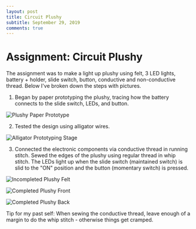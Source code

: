 ```yaml
---
layout: post
title: Circuit Plushy
subtitle: September 29, 2019
comments: true
---
```


# Assignment: Circuit Plushy

The assignment was to make a light up plushy using felt, 3 LED lights, battery + holder, slide switch, button, conductive and non-conductive thread. Below I've broken down the steps with pictures.

1. Began by paper prototyping the plushy, tracing how the battery connects to the slide switch, LEDs, and button.

 ![Plushy Paper Prototype](https://ephsarah.github.io/img/paperplushyproto.jpg)

2. Tested the design using alligator wires.

 ![Alligator Prototyping Stage](https://ephsarah.github.io/img/alligatorplushy.jpg)

3. Connected the electronic components via conductive thread in running stitch. Sewed the edges of the plushy using regular thread in whip stitch. The LEDs light up when the slide switch (maintained switch) is slid to the "ON" position and the button (momentary switch) is pressed.

 ![Incompleted Plushy Felt](https://ephsarah.github.io/img/feltplushy.jpg)

 ![Completed Plushy Front](https://ephsarah.github.io/img/frontplushy.jpg)
 
 ![Completed Plushy Back](https://ephsarah.github.io/img/backplushy.jpg)


Tip for my past self: When sewing the conductive thread, leave enough of a margin to do the whip stitch - otherwise things get cramped.

